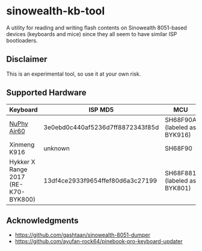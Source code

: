 # sinowealth-kb-tool

A utility for reading and writing flash contents on Sinowealth 8051-based devices (keyboards and mice) since they all seem to have similar ISP bootloaders.

## Disclaimer

This is an experimental tool, so use it at your own risk.

## Supported Hardware

| Keyboard | ISP MD5 | MCU | Supported |
| -------- | ------- | --- | --------- |
| [NuPhy Air60](https://nuphy.com/products/air60) | 3e0ebd0c440af5236d7ff8872343f85d | SH68F90A (labeled as BYK916) | ✅ |
| Xinmeng K916 | unknown | SH68F90 | ❓ |
| Hykker X Range 2017 (RE-K70-BYK800) | 13df4ce2933f9654ffef80d6a3c27199 | SH68F881 (labeled as BYK801) | ✅ |

## Acknowledgments

* https://github.com/gashtaan/sinowealth-8051-dumper
* https://github.com/ayufan-rock64/pinebook-pro-keyboard-updater
